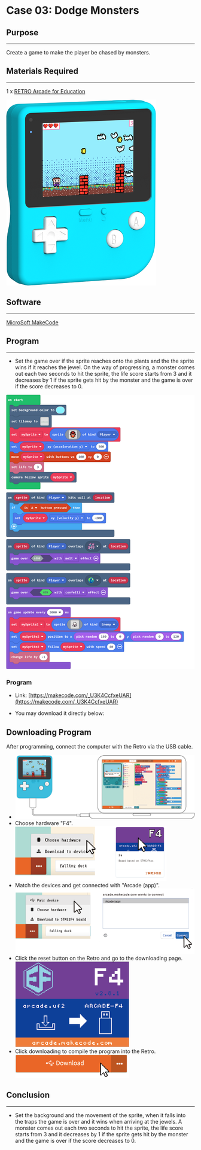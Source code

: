 # Case 03: Dodge Monsters

## Purpose
---
Create a game to make the player be chased by monsters.

## Materials Required

---

1 x [RETRO Arcade for Education](https://www.elecfreaks.com/retro-arcade-for-education.html)



![](./images/retro-case-01-01.png)



## Software

---

[MicroSoft MakeCode](https://arcade.makecode.com/)


## Program

---

- Set the game over if the sprite reaches onto the plants and the the sprite wins if it reaches the jewel. On the way of progressing, a monster comes out each two seconds to hit  the sprite, the life score starts from 3 and it decreases by 1 if the sprite gets hit by the monster and the game is over if the score decreases to 0.


![](./images/retro-case-08-01.png)





### Program
- Link: [https://makecode.com/_U3K4CcfxeUAR](https://makecode.com/_U3K4CcfxeUAR)

- You may download it directly below:





## Downloading Program

After programming, connect the computer with the Retro via the USB cable.

- ![](./images/retro-case-01-10.png)
- Choose hardware "F4".
  ![](./images/retro-case-01-11.png)
- Match the devices and get connected with "Arcade (app)".
  ![](./images/retro-case-01-12.png)
- Click the reset button on the Retro and go to the downloading page.
  ![](./images/retro-case-01-13.png)
- Click downloading to compile the program into the Retro.
![](./images/retro-case-01-14.png)






## Conclusion
---
- Set the background and the movement of the sprite, when it falls into the traps the game is over and it wins when arriving at the jewels.  A monster comes out each two seconds to hit  the sprite, the life score starts from 3 and it decreases by 1 if the sprite gets hit by the monster and the game is over if the score decreases to 0.
